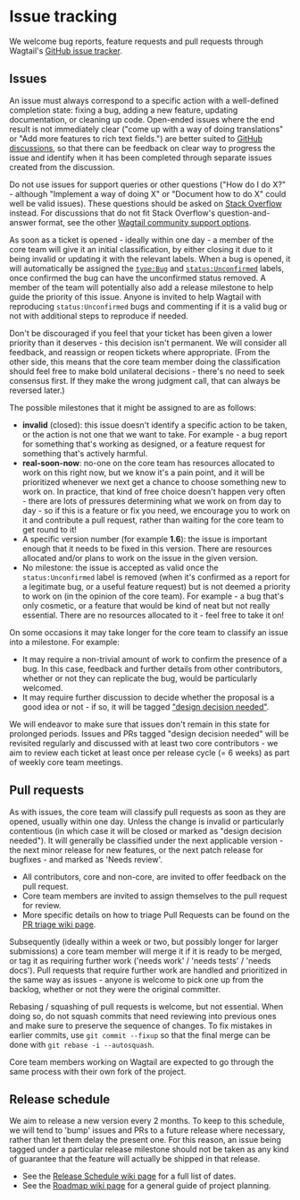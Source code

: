 # Issue tracking

We welcome bug reports, feature requests and pull requests through Wagtail's [GitHub issue tracker](https://github.com/wagtail/wagtail/issues).

## Issues

An issue must always correspond to a specific action with a well-defined completion state: fixing a bug, adding a new feature, updating documentation, or cleaning up code. Open-ended issues where the end result is not immediately clear ("come up with a way of doing translations" or "Add more features to rich text fields.") are better suited to [GitHub discussions](https://github.com/wagtail/wagtail/discussions), so that there can be feedback on clear way to progress the issue and identify when it has been completed through separate issues created from the discussion.

Do not use issues for support queries or other questions ("How do I do X?" - although "Implement a way of doing X" or "Document how to do X" could well be valid issues). These questions should be asked on [Stack Overflow](https://stackoverflow.com/questions/tagged/wagtail) instead. For discussions that do not fit Stack Overflow's question-and-answer format, see the other [Wagtail community support options](https://github.com/wagtail/wagtail#community-support).

As soon as a ticket is opened - ideally within one day - a member of the core team will give it an initial classification, by either closing it due to it being invalid or updating it with the relevant labels. When a bug is opened, it will automatically be assigned the [`type:Bug`](https://github.com/wagtail/wagtail/labels/type%3ABug) and [`status:Unconfirmed`](https://github.com/wagtail/wagtail/labels/status%3AUnconfirmed) labels, once confirmed the bug can have the unconfirmed status removed. A member of the team will potentially also add a release milestone to help guide the priority of this issue. Anyone is invited to help Wagtail with reproducing `status:Unconfirmed` bugs and commenting if it is a valid bug or not with additional steps to reproduce if needed.

Don't be discouraged if you feel that your ticket has been given a lower priority than it deserves - this decision isn't permanent. We will consider all feedback, and reassign or reopen tickets where appropriate. (From the other side, this means that the core team member doing the classification should feel free to make bold unilateral decisions - there's no need to seek consensus first. If they make the wrong judgment call, that can always be reversed later.)

The possible milestones that it might be assigned to are as follows:

-   **invalid** (closed): this issue doesn't identify a specific action to be taken, or the action is not one that we want to take. For example - a bug report for something that's working as designed, or a feature request for something that's actively harmful.
-   **real-soon-now**: no-one on the core team has resources allocated to work on this right now, but we know it's a pain point, and it will be prioritized whenever we next get a chance to choose something new to work on. In practice, that kind of free choice doesn't happen very often - there are lots of pressures determining what we work on from day to day - so if this is a feature or fix you need, we encourage you to work on it and contribute a pull request, rather than waiting for the core team to get round to it!
-   A specific version number (for example **1.6**): the issue is important enough that it needs to be fixed in this version. There are resources allocated and/or plans to work on the issue in the given version.
-   No milestone: the issue is accepted as valid once the `status:Unconfirmed` label is removed (when it's confirmed as a report for a legitimate bug, or a useful feature request) but is not deemed a priority to work on (in the opinion of the core team). For example - a bug that's only cosmetic, or a feature that would be kind of neat but not really essential. There are no resources allocated to it - feel free to take it on!

On some occasions it may take longer for the core team to classify an issue into a milestone. For example:

-   It may require a non-trivial amount of work to confirm the presence of a bug. In this case, feedback and further details from other contributors, whether or not they can replicate the bug, would be particularly welcomed.
-   It may require further discussion to decide whether the proposal is a good idea or not - if so, it will be tagged ["design decision needed"](https://github.com/wagtail/wagtail/labels/status%3ANeeds%20Design%20Decision).

We will endeavor to make sure that issues don't remain in this state for prolonged periods. Issues and PRs tagged "design decision needed" will be revisited regularly and discussed with at least two core contributors - we aim to review each ticket at least once per release cycle (= 6 weeks) as part of weekly core team meetings.

## Pull requests

As with issues, the core team will classify pull requests as soon as they are opened, usually within one day. Unless the change is invalid or particularly contentious (in which case it will be closed or marked as "design decision needed"). It will generally be classified under the next applicable version - the next minor release for new features, or the next patch release for bugfixes - and marked as 'Needs review'.

-   All contributors, core and non-core, are invited to offer feedback on the pull request.
-   Core team members are invited to assign themselves to the pull request for review.
-   More specific details on how to triage Pull Requests can be found on the [PR triage wiki page](https://github.com/wagtail/wagtail/wiki/PR-triage).

Subsequently (ideally within a week or two, but possibly longer for larger submissions) a core team member will merge it if it is ready to be merged, or tag it as requiring further work ('needs work' / 'needs tests' / 'needs docs'). Pull requests that require further work are handled and prioritized in the same way as issues - anyone is welcome to pick one up from the backlog, whether or not they were the original committer.

Rebasing / squashing of pull requests is welcome, but not essential. When doing so, do not squash commits that need reviewing into previous ones and make sure to preserve the sequence of changes. To fix mistakes in earlier commits, use `git commit --fixup` so that the final merge can be done with `git rebase -i --autosquash`.

Core team members working on Wagtail are expected to go through the same process with their own fork of the project.

## Release schedule

We aim to release a new version every 2 months. To keep to this schedule, we will tend to 'bump' issues and PRs to a future release where necessary, rather than let them delay the present one. For this reason, an issue being tagged under a particular release milestone should not be taken as any kind of guarantee that the feature will actually be shipped in that release.

-   See the [Release Schedule wiki page](https://github.com/wagtail/wagtail/wiki/Release-schedule) for a full list of dates.
-   See the [Roadmap wiki page](https://github.com/wagtail/wagtail/wiki/Roadmap) for a general guide of project planning.

